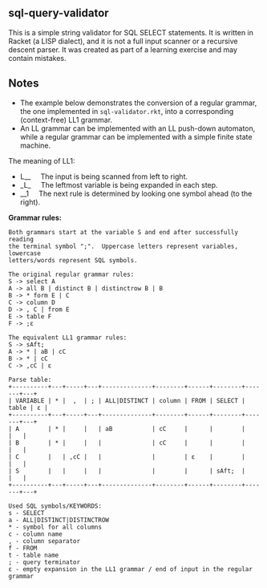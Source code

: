## sql-query-validator
This is a simple string validator for SQL SELECT statements. It is written in Racket (a LISP dialect), and it is not a full input scanner or a recursive descent parser. It was created as part of a learning exercise and may contain mistakes.

## Notes
- The example below demonstrates the conversion of a regular grammar, the one implemented in `sql-validator.rkt`, into a corresponding (context-free) LL1 grammar.
- An LL grammar can be implemented with an LL push-down automaton, while a regular grammar can be implemented with a simple finite state machine.

The meaning of LL1:
- L\_\_ &nbsp; &nbsp; The input is being scanned from left to right.  
- \_L\_ &nbsp; &nbsp; The leftmost variable is being expanded in each step.  
- \_\_1 &nbsp; &nbsp; The next rule is determined by looking one symbol ahead (to the right).  

**Grammar rules:**  
```
Both grammars start at the variable S and end after successfully reading
the terminal symbol ";".  Uppercase letters represent variables, lowercase
letters/words represent SQL symbols.

The original regular grammar rules:
S -> select A
A -> all B | distinct B | distinctrow B | B
B -> * form E | C
C -> column D
D -> , C | from E
E -> table F
F -> ;ε

The equivalent LL1 grammar rules:
S -> sAft;
A -> * | aB | cC
B -> * | cC
C -> ,cC | ε

Parse table:
+----------+---+-----+---+--------------+--------+------+--------+-------+---+
| VARIABLE | * |  ,  | ; | ALL|DISTINCT | column | FROM | SELECT | table | ε |
+----------+---+-----+---+--------------+--------+------+--------+-------+---+
| A        | * |     |   | aB           | cC     |      |        |       |   |
| B        | * |     |   |              | cC     |      |        |       |   |
| C        |   | ,cC |   |              |        | ε    |        |       |   |
| S        |   |     |   |              |        |      | sAft;  |       |   |
+----------+---+-----+---+--------------+--------+------+--------+-------+---+

Used SQL symbols/KEYWORDS:
s - SELECT
a - ALL|DISTINCT|DISTINCTROW
* - symbol for all columns
c - column name
, - column separator
f - FROM
t - table name
; - query terminator
ε - empty expansion in the LL1 grammar / end of input in the regular grammar
```
